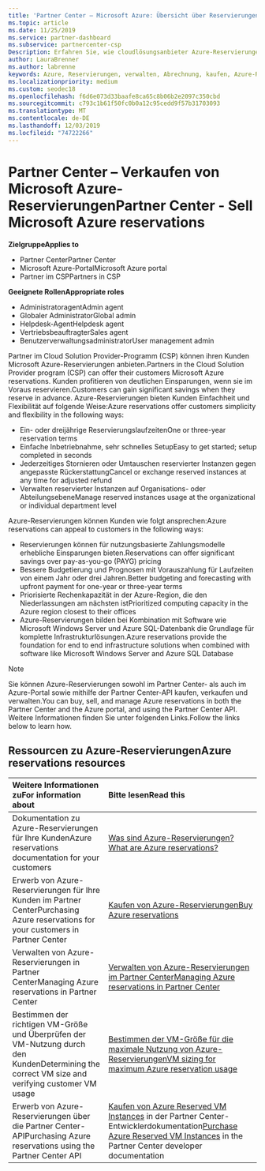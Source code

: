 ```yaml
---
title: 'Partner Center – Microsoft Azure: Übersicht über Reservierungen | Partner Center'
ms.topic: article
ms.date: 11/25/2019
ms.service: partner-dashboard
ms.subservice: partnercenter-csp
Description: Erfahren Sie, wie cloudlösungsanbieter Azure-Reservierungen für Kunden mithilfe von Partner Center, der Azure-Portal oder der Partner Center-API erwerben, verkaufen oder verwalten können.
author: LauraBrenner
ms.author: labrenne
keywords: Azure, Reservierungen, verwalten, Abrechnung, kaufen, Azure-RI, Azure Reserved Instances
ms.localizationpriority: medium
ms.custom: seodec18
ms.openlocfilehash: f6d6e073d33baafe8ca65c8b06b2e2097c350cbd
ms.sourcegitcommit: c793c1b61f50fc0b0a12c95cedd9f57b31703093
ms.translationtype: MT
ms.contentlocale: de-DE
ms.lasthandoff: 12/03/2019
ms.locfileid: "74722266"
---
```

# <a name="partner-center---sell-microsoft-azure-reservations"></a><span data-ttu-id="3f9ad-104">Partner Center – Verkaufen von Microsoft Azure-Reservierungen</span><span class="sxs-lookup"><span data-stu-id="3f9ad-104">Partner Center - Sell Microsoft Azure reservations</span></span>

<!--Maggie, 12/7/18 - Added "Partner Center" to metadata title and H1 title as per Catherine Watson in bug #19868631-->

<span data-ttu-id="3f9ad-105">**Zielgruppe**</span><span class="sxs-lookup"><span data-stu-id="3f9ad-105">**Applies to**</span></span>

- <span data-ttu-id="3f9ad-106">Partner Center</span><span class="sxs-lookup"><span data-stu-id="3f9ad-106">Partner Center</span></span>
- <span data-ttu-id="3f9ad-107">Microsoft Azure-Portal</span><span class="sxs-lookup"><span data-stu-id="3f9ad-107">Microsoft Azure portal</span></span>
- <span data-ttu-id="3f9ad-108">Partner im CSP</span><span class="sxs-lookup"><span data-stu-id="3f9ad-108">Partners in CSP</span></span>

<span data-ttu-id="3f9ad-109">**Geeignete Rollen**</span><span class="sxs-lookup"><span data-stu-id="3f9ad-109">**Appropriate roles**</span></span>

- <span data-ttu-id="3f9ad-110">Administratoragent</span><span class="sxs-lookup"><span data-stu-id="3f9ad-110">Admin agent</span></span>
- <span data-ttu-id="3f9ad-111">Globaler Administrator</span><span class="sxs-lookup"><span data-stu-id="3f9ad-111">Global admin</span></span>
- <span data-ttu-id="3f9ad-112">Helpdesk-Agent</span><span class="sxs-lookup"><span data-stu-id="3f9ad-112">Helpdesk agent</span></span>
- <span data-ttu-id="3f9ad-113">Vertriebsbeauftragter</span><span class="sxs-lookup"><span data-stu-id="3f9ad-113">Sales agent</span></span>
- <span data-ttu-id="3f9ad-114">Benutzerverwaltungsadministrator</span><span class="sxs-lookup"><span data-stu-id="3f9ad-114">User management admin</span></span>

<span data-ttu-id="3f9ad-115">Partner im Cloud Solution Provider-Programm (CSP) können ihren Kunden Microsoft Azure-Reservierungen anbieten.</span><span class="sxs-lookup"><span data-stu-id="3f9ad-115">Partners in the Cloud Solution Provider program (CSP) can offer their customers Microsoft Azure reservations.</span></span> <span data-ttu-id="3f9ad-116">Kunden profitieren von deutlichen Einsparungen, wenn sie im Voraus reservieren.</span><span class="sxs-lookup"><span data-stu-id="3f9ad-116">Customers can gain significant savings when they reserve in advance.</span></span> <span data-ttu-id="3f9ad-117">Azure-Reservierungen bieten Kunden Einfachheit und Flexibilität auf folgende Weise:</span><span class="sxs-lookup"><span data-stu-id="3f9ad-117">Azure reservations offer customers simplicity and flexibility in the following ways:</span></span>

- <span data-ttu-id="3f9ad-118">Ein- oder dreijährige Reservierungslaufzeiten</span><span class="sxs-lookup"><span data-stu-id="3f9ad-118">One or three-year reservation terms</span></span>
- <span data-ttu-id="3f9ad-119">Einfache Inbetriebnahme, sehr schnelles Setup</span><span class="sxs-lookup"><span data-stu-id="3f9ad-119">Easy to get started; setup completed in seconds</span></span>
- <span data-ttu-id="3f9ad-120">Jederzeitiges Stornieren oder Umtauschen reservierter Instanzen gegen angepasste Rückerstattung</span><span class="sxs-lookup"><span data-stu-id="3f9ad-120">Cancel or exchange reserved instances at any time for adjusted refund</span></span>
- <span data-ttu-id="3f9ad-121">Verwalten reservierter Instanzen auf Organisations- oder Abteilungsebene</span><span class="sxs-lookup"><span data-stu-id="3f9ad-121">Manage reserved instances usage at the organizational or individual department level</span></span> 

<span data-ttu-id="3f9ad-122">Azure-Reservierungen können Kunden wie folgt ansprechen:</span><span class="sxs-lookup"><span data-stu-id="3f9ad-122">Azure reservations can appeal to customers in the following ways:</span></span>

- <span data-ttu-id="3f9ad-123">Reservierungen können für nutzungsbasierte Zahlungsmodelle erhebliche Einsparungen bieten.</span><span class="sxs-lookup"><span data-stu-id="3f9ad-123">Reservations can offer significant savings over pay-as-you-go (PAYG) pricing</span></span>
- <span data-ttu-id="3f9ad-124">Bessere Budgetierung und Prognosen mit Vorauszahlung für Laufzeiten von einem Jahr oder drei Jahren.</span><span class="sxs-lookup"><span data-stu-id="3f9ad-124">Better budgeting and forecasting with upfront payment for one-year or three-year terms</span></span>
- <span data-ttu-id="3f9ad-125">Priorisierte Rechenkapazität in der Azure-Region, die den Niederlassungen am nächsten ist</span><span class="sxs-lookup"><span data-stu-id="3f9ad-125">Prioritized computing capacity in the Azure region closest to their offices</span></span>
- <span data-ttu-id="3f9ad-126">Azure-Reservierungen bilden bei Kombination mit Software wie Microsoft Windows Server und Azure SQL-Datenbank die Grundlage für komplette Infrastrukturlösungen.</span><span class="sxs-lookup"><span data-stu-id="3f9ad-126">Azure reservations provide the foundation for end to end infrastructure solutions when combined with software like Microsoft Windows Server and Azure SQL Database</span></span>

>[!NOTE]
> <span data-ttu-id="3f9ad-127">Sie können Azure-Reservierungen sowohl im Partner Center- als auch im Azure-Portal sowie mithilfe der Partner Center-API kaufen, verkaufen und verwalten.</span><span class="sxs-lookup"><span data-stu-id="3f9ad-127">You can buy, sell, and manage Azure reservations in both the Partner Center and the Azure portal, and using the Partner Center API.</span></span> <span data-ttu-id="3f9ad-128">Weitere Informationen finden Sie unter folgenden Links.</span><span class="sxs-lookup"><span data-stu-id="3f9ad-128">Follow the links below to learn how.</span></span>

## <a name="azure-reservations-resources"></a><span data-ttu-id="3f9ad-129">Ressourcen zu Azure-Reservierungen</span><span class="sxs-lookup"><span data-stu-id="3f9ad-129">Azure reservations resources</span></span>

|<span data-ttu-id="3f9ad-130">**Weitere Informationen zu**</span><span class="sxs-lookup"><span data-stu-id="3f9ad-130">**For information about**</span></span>   |<span data-ttu-id="3f9ad-131">**Bitte lesen**</span><span class="sxs-lookup"><span data-stu-id="3f9ad-131">**Read this**</span></span>    |
|:-----------------------------|:-----------------|
| <span data-ttu-id="3f9ad-132">Dokumentation zu Azure-Reservierungen für Ihre Kunden</span><span class="sxs-lookup"><span data-stu-id="3f9ad-132">Azure reservations documentation for your customers</span></span> | [<span data-ttu-id="3f9ad-133">Was sind Azure-Reservierungen?</span><span class="sxs-lookup"><span data-stu-id="3f9ad-133">What are Azure reservations?</span></span>](https://docs.microsoft.com/azure/billing/billing-save-compute-costs-reservations)
|<span data-ttu-id="3f9ad-134">Erwerb von Azure-Reservierungen für Ihre Kunden im Partner Center</span><span class="sxs-lookup"><span data-stu-id="3f9ad-134">Purchasing Azure reservations for your customers in Partner Center</span></span>   |[<span data-ttu-id="3f9ad-135">Kaufen von Azure-Reservierungen</span><span class="sxs-lookup"><span data-stu-id="3f9ad-135">Buy Azure reservations</span></span>](azure-reservations-buying.md)
|<span data-ttu-id="3f9ad-136">Verwalten von Azure-Reservierungen in Partner Center</span><span class="sxs-lookup"><span data-stu-id="3f9ad-136">Managing Azure reservations in Partner Center</span></span> | [<span data-ttu-id="3f9ad-137">Verwalten von Azure-Reservierungen im Partner Center</span><span class="sxs-lookup"><span data-stu-id="3f9ad-137">Managing Azure reservations in Partner Center</span></span>](azure-reservations-manage.md)
|<span data-ttu-id="3f9ad-138">Bestimmen der richtigen VM-Größe und Überprüfen der VM-Nutzung durch den Kunden</span><span class="sxs-lookup"><span data-stu-id="3f9ad-138">Determining the correct VM size and verifying customer VM usage</span></span>   |[<span data-ttu-id="3f9ad-139">Bestimmen der VM-Größe für die maximale Nutzung von Azure-Reservierungen</span><span class="sxs-lookup"><span data-stu-id="3f9ad-139">VM sizing for maximum Azure reservation usage</span></span>](azure-usage.md)   |
|<span data-ttu-id="3f9ad-140">Erwerb von Azure-Reservierungen über die Partner Center-API</span><span class="sxs-lookup"><span data-stu-id="3f9ad-140">Purchasing Azure reservations using the Partner Center API</span></span> | <span data-ttu-id="3f9ad-141">[Kaufen von Azure Reserved VM Instances](https://docs.microsoft.com/partner-center/develop/purchase-azure-reservations) in der Partner Center-Entwicklerdokumentation</span><span class="sxs-lookup"><span data-stu-id="3f9ad-141">[Purchase Azure Reserved VM Instances](https://docs.microsoft.com/partner-center/develop/purchase-azure-reservations) in the Partner Center developer documentation</span></span>
